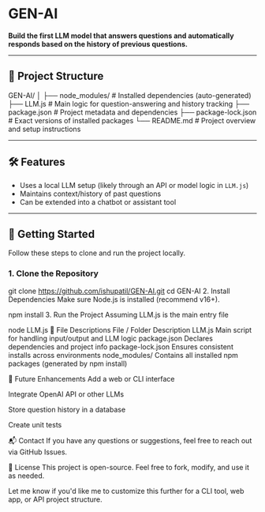 # GEN-AI

**Build the first LLM model that answers questions and automatically responds based on the history of previous questions.**

---

## 📁 Project Structure

GEN-AI/
│
├── node_modules/ # Installed dependencies (auto-generated)
├── LLM.js # Main logic for question-answering and history tracking
├── package.json # Project metadata and dependencies
├── package-lock.json # Exact versions of installed packages
└── README.md # Project overview and setup instructions



---

## 🛠️ Features

- Uses a local LLM setup (likely through an API or model logic in `LLM.js`)
- Maintains context/history of past questions
- Can be extended into a chatbot or assistant tool

---

## 🚀 Getting Started

Follow these steps to clone and run the project locally.

### 1. Clone the Repository


git clone https://github.com/ishupatil/GEN-AI.git
cd GEN-AI
2. Install Dependencies
Make sure Node.js is installed (recommend v16+).


npm install
3. Run the Project
Assuming LLM.js is the main entry file


node LLM.js
📄 File Descriptions
File / Folder	Description
LLM.js	Main script for handling input/output and LLM logic
package.json	Declares dependencies and project info
package-lock.json	Ensures consistent installs across environments
node_modules/	Contains all installed npm packages (generated by npm install)

🧠 Future Enhancements
Add a web or CLI interface

Integrate OpenAI API or other LLMs

Store question history in a database

Create unit tests

📬 Contact
If you have any questions or suggestions, feel free to reach out via GitHub Issues.

📜 License
This project is open-source. Feel free to fork, modify, and use it as needed.


Let me know if you'd like me to customize this further for a CLI tool, web app, or API project structure.








